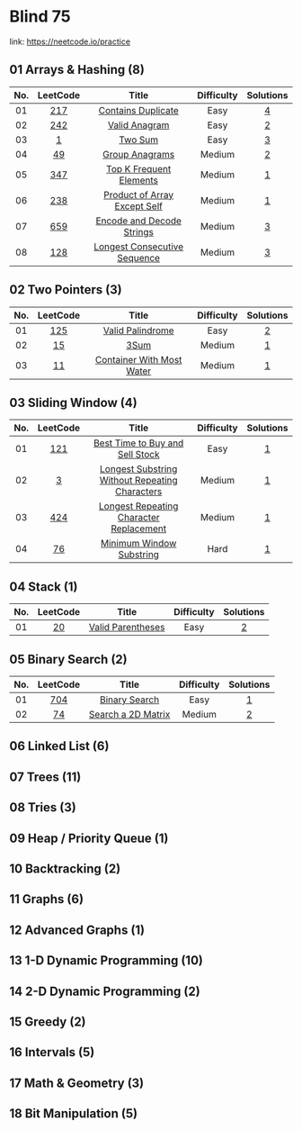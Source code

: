 # Blind 75

link: <https://neetcode.io/practice>

## 01 Arrays & Hashing (8)

 | No.  | LeetCode | Title | Difficulty | Solutions |
 | :-: | :------: | :---: | :--------: | :-------: |
 | 01  | [217](https://leetcode.com/problems/contains-duplicate/) | [Contains Duplicate](./01/01) | Easy | [4](https://github.com/neetcode-gh/leetcode/blob/main/javascript/0217-contains-duplicate.js) |
 | 02  | [242](https://leetcode.com/problems/valid-anagram/) | [Valid Anagram](./01/02) | Easy | [2](https://github.com/neetcode-gh/leetcode/blob/main/javascript/0242-valid-anagram.js) |
 | 03  | [1](https://leetcode.com/problems/two-sum/) | [Two Sum](./01/03) | Easy | [3](https://github.com/neetcode-gh/leetcode/blob/main/javascript/0001-two-sum.js) |
 | 04  | [49](https://leetcode.com/problems/group-anagrams/) | [Group Anagrams](./01/04) | Medium | [2](https://github.com/neetcode-gh/leetcode/blob/main/javascript/0049-group-anagrams.js) |
 | 05  | [347](https://leetcode.com/problems/top-k-frequent-elements/) | [Top K Frequent Elements](./01/05) | Medium | [1](https://github.com/neetcode-gh/leetcode/blob/main/javascript/0347-top-k-frequent-elements.js) |
 | 06  | [238](https://leetcode.com/problems/product-of-array-except-self/) | [Product of Array Except Self](./01/06) | Medium | [1](https://github.com/neetcode-gh/leetcode/blob/main/javascript/0238-product-of-array-except-self.js) |
 | 07  | [659](https://www.lintcode.com/problem/659/) | [Encode and Decode Strings](./01/07) | Medium | [3](https://github.com/neetcode-gh/leetcode/blob/main/javascript/0271-encode-and-decode-strings.js) |
 | 08  | [128](https://leetcode.com/problems/longest-consecutive-sequence/) | [Longest Consecutive Sequence](./01/08) | Medium | [3](https://github.com/neetcode-gh/leetcode/blob/main/javascript/0128-longest-consecutive-sequence.js) |

## 02 Two Pointers (3)

 | No.  | LeetCode | Title | Difficulty | Solutions |
 | :-: | :------: | :---: | :--------: | :-------: |
 | 01  | [125](https://leetcode.com/problems/valid-palindrome/) | [Valid Palindrome](./02/01) | Easy | [2](https://github.com/neetcode-gh/leetcode/blob/main/javascript/0125-valid-palindrome.js) |
 | 02  | [15](https://leetcode.com/problems/3sum/) | [3Sum](./02/02) | Medium | [1](https://github.com/neetcode-gh/leetcode/blob/main/javascript/0015-3sum.js) |
 | 03  | [11](https://leetcode.com/problems/container-with-most-water/) | [Container With Most Water](./02/03) | Medium | [1](https://github.com/neetcode-gh/leetcode/blob/main/javascript/0011-container-with-most-water.js) |

## 03 Sliding Window (4)

| No. | LeetCode | Title | Difficulty | Solutions |
| :-: | :------: | :---: | :--------: | :-------: |
| 01  | [121](https://leetcode.com/problems/best-time-to-buy-and-sell-stock/) | [Best Time to Buy and Sell Stock](./03/01) | Easy | [1](https://github.com/neetcode-gh/leetcode/blob/main/javascript/0076-minimum-window-substring.js) |
| 02  | [3](https://leetcode.com/problems/longest-substring-without-repeating-characters/) | [Longest Substring Without Repeating Characters](./03/02) | Medium | [1](https://github.com/neetcode-gh/leetcode/blob/main/javascript/0003-longest-substring-without-repeating-characters.js) |
| 03  | [424](https://leetcode.com/problems/longest-repeating-character-replacement/) | [Longest Repeating Character Replacement](./03/03) | Medium | [1](https://github.com/neetcode-gh/leetcode/blob/main/javascript/0424-longest-repeating-character-replacement.js) |
| 04  | [76](https://leetcode.com/problems/minimum-window-substring/) | [Minimum Window Substring](./03/04) | Hard | [1](https://github.com/neetcode-gh/leetcode/blob/main/javascript/0076-minimum-window-substring.js) |

## 04 Stack (1)

| No. | LeetCode | Title | Difficulty | Solutions |
| :-: | :------: | :---: | :--------: | :-------: |
| 01  | [20](https://leetcode.com/problems/valid-parentheses/) | [Valid Parentheses](./04/01) | Easy | [2](https://github.com/neetcode-gh/leetcode/blob/main/javascript/0020-valid-parentheses.js) |

## 05 Binary Search (2)

| No. | LeetCode | Title | Difficulty | Solutions |
| :-: | :------: | :---: | :--------: | :-------: |
| 01  | [704](https://leetcode.com/problems/binary-search/) | [Binary Search](./05/01) | Easy | [1](https://github.com/neetcode-gh/leetcode/blob/main/javascript/0704-binary-search.js) |
| 02  | [74](https://leetcode.com/problems/search-a-2d-matrix/) | [Search a 2D Matrix](./05/02) | Medium | [2](https://github.com/neetcode-gh/leetcode/blob/main/javascript/0074-search-a-2d-matrix.js) |

  <!-- | 01  | [num]() | [title](./05/01) | Medium | [4]() | -->
## 06 Linked List (6)

## 07 Trees (11)

## 08 Tries (3)

## 09 Heap / Priority Queue (1)

## 10 Backtracking (2)

## 11 Graphs (6)

## 12 Advanced Graphs (1)

## 13 1-D Dynamic Programming (10)

## 14 2-D Dynamic Programming (2)

## 15 Greedy (2)

## 16 Intervals (5)

## 17 Math & Geometry (3)

## 18 Bit Manipulation (5)
